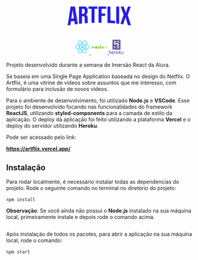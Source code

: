 <div align="center">
  <img src="src/assets/img/logo_artflix.svg" width="180" title="hover text">
</div>

##


<div align="center">
        <a href="https://reactjs.org/" target="_blank" rel="noreferrer"> <img src="https://raw.githubusercontent.com/devicons/devicon/master/icons/react/react-original.svg" alt="react"  height="40" width="40"/> </a>
        <a href="https://nodejs.org" target="_blank" rel="noreferrer"> <img src="https://raw.githubusercontent.com/devicons/devicon/master/icons/nodejs/nodejs-plain-wordmark.svg" alt="nodejs"  height="40" width="45"/> </a> 
        <a href="https://www.heroku.com/" target="_blank" rel="noreferrer"> <img src="https://raw.githubusercontent.com/devicons/devicon/master/icons/heroku/heroku-plain-wordmark.svg" alt="heroku"  height="40" width="40"/> </a> 
</div>
<br>
Projeto desenvolvido durante a semana de Imersão React da Alura.  

Se baseia em uma Single Page Application baseada no design do Netflix.
O Artflix, é uma vitrine de vídeos sobre assuntos que me interesso, com formulário para inclusão de novos
vídeos. 

Para o ambiente de desenvolvimento, foi utilizado **Node.js** e **VSCode**. Esse projeto foi desenvolvido
focando nas funcionalidades do framework **ReactJS**, utilizando **styled-components** para a camada de
estilo da aplicação. O deploy da aplicação foi feito utilizando a plataforma **Vercel** e o deploy do servidor
utilizando **Heroku**. 

Pode ser acessado pelo link:

**https://artflix.vercel.app/**


## Instalação

Para rodar localmente, é necessário instalar todas as dependencias do projeto. Rode o seguinte comando no terminal no diretório do projeto:

```
npm install
```

**Observação**: Se você ainda não possui o **Node.js** instalado na sua máquina local, primeiramente instale e depois rode o comando acima. 


##

Após instalação de todos os pacotes, para abrir a aplicação na sua máquina local, rode o comando:

```
npm start
```
